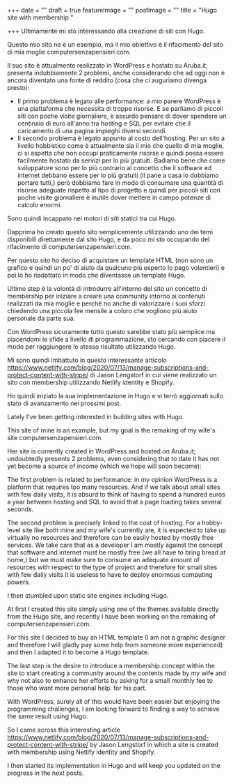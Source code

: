+++
date = ""
draft = true
featureImage = ""
postImage = ""
title = "Hugo site with membership "

+++
Ultimamente mi sto interessando alla creazione di siti con Hugo.

Questo mio sito ne è un esempio, ma il mio obiettivo è il rifacimento del sito di mia moglie computersenzapensieri.com.

Il suo sito è attualmente realizzato in WordPress e hostato su Aruba.it; presenta indubbiamente 2 problemi, anche considerando che ad oggi non è ancora diventato una fonte di reddito (cosa che ci auguriamo divenga presto):

* Il primo problema è legato alle performance: a mio parere WordPress è una piattaforma che necessita di troppe risorse. E se parliamo di piccoli siti con poche visite giornaliere, è assurdo pensare di dover spendere un centinaio di euro all'anno tra hosting e SQL per evitare che il caricamento di una pagina impieghi diversi secondi.
* Il secondo problema è legato appunto al costo dell'hosting. Per un sito a livello hobbistico come è attualmente sia il mio che quello di mia moglie, ci si aspetta che non occupi praticamente risorse e quindi possa essere facilmente hostato da servizi per lo più gratuiti. Badiamo bene che come sviluppatore sono per lo più contrario al concetto che il software ed internet debbano essere per lo più gratuiti (il pane a casa lo dobbiamo portare tutti,) però dobbiamo fare in modo di consumare una quantità di risorse adeguate rispetto al tipo di progetto e quindi per piccoli siti con poche visite giornaliere è inutile dover mettere in campo potenze di calcolo enormi.

Sono quindi incappato nei motori di siti statici tra cui Hugo.

Dapprima ho creato questo sito semplicemente utilizzando uno dei temi disponibili direttamente dal sito Hugo, e da poco mi sto occupando del rifacimento di computersenzapensieri.com.

Per questo sito ho deciso di acquistare un template HTML (non sono un grafico e quindi un po' di aiuto da qualcuno più esperto lo pago volentieri) e poi lo ho riadattato in modo che diventasse un template Hugo.

Ultimo step è la volontà di introdurre all'interno del sito un concetto di membership per iniziare a creare una community intorno ai contenuti realizzati da mia moglie e perché no anche di valorizzare i suoi sforzi chiedendo una piccola fee mensile a coloro che vogliono più aiuto personale da parte sua.

Con WordPress sicuramente tutto questo sarebbe stato più semplice ma piacendomi le sfide a livello di programmazione, sto cercando con piacere il modo per raggiungere lo stesso risultato utilizzando Hugo.

Mi sono quindi imbattuto in questo interessante articolo https://www.netlify.com/blog/2020/07/13/manage-subscriptions-and-protect-content-with-stripe/ di Jason Lengstorf in cui viene realizzato un sito con membership utilizzando Netlify identity e Shopify.

Ho quindi iniziato la sua implementazione in Hugo e vi terrò aggiornati sullo stato di avanzamento nei prossimi post.

Lately I've been getting interested in building sites with Hugo.

This site of mine is an example, but my goal is the remaking of my wife's site computersenzapensieri.com.

Her site is currently created in WordPress and hosted on Aruba.it;  undoubtedly presents 2 problems, even considering that to date it has not yet become a source of income (which we hope will soon become):

The first problem is related to performance: in my opinion WordPress is a platform that requires too many resources.  And if we talk about small sites with few daily visits, it is absurd to think of having to spend a hundred euros a year between hosting and SQL to avoid that a page loading takes several seconds.

 The second problem is precisely linked to the cost of hosting.  For a hobby-level site like both mine and my wife's currently are, it is expected to take up virtually no resources and therefore can be easily hosted by mostly free services.  We take care that as a developer I am mostly against the concept that software and internet must be mostly free (we all have to bring bread at home,) but we must make sure to consume an adequate amount of resources with respect to the type of project and therefore for small sites with few daily visits it is useless to have to deploy enormous computing powers.

 I then stumbled upon static site engines including Hugo.

 At first I created this site simply using one of the themes available directly from the Hugo site, and recently I have been working on the remaking of computersenzapensieri.com.

 For this site I decided to buy an HTML template (I am not a graphic designer and therefore I will gladly pay some help from someone more experienced) and then I adapted it to become a Hugo template.

 The last step is the desire to introduce a membership concept within the site to start creating a community around the contents made by my wife and why not also to enhance her efforts by asking for a small monthly fee to those who want more personal help. for his part.

 With WordPress, surely all of this would have been easier but enjoying the programming challenges, I am looking forward to finding a way to achieve the same result using Hugo.

 So I came across this interesting article https://www.netlify.com/blog/2020/07/13/manage-subscriptions-and-protect-content-with-stripe/ by Jason Lengstorf in which a site is created with membership using Netlify identity and Shopify.

 I then started its implementation in Hugo and will keep you updated on the progress in the next posts.